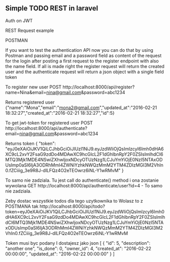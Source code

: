 ## Simple TODO REST in laravel

Auth on JWT

REST Request example

POSTMAN

If you want to test the authentication API now you can do that by using Postman and passing  email and a password field as content of the request for the login after posting a first request to the register endpoint with also the name field. If all is made right the register request will return the created user and the authenticate request will return a json object with a single field token

To register new user
POST 
http://localhost:8000/api/register?name=Nina&email=nina@gmail.com&password=abc1234

Returns registered user
{"name":"Mona","email":"mona2@gmail.com","updated_at":"2016-02-21 18:32:27","created_at":"2016-02-21 18:32:27","id":5}

To get jwt-token for registered user
POST
http://localhost:8000/api/authenticate?email=nina@gmail.com&password=abc1234

Returns token
{
  "token": "eyJ0eXAiOiJKV1QiLCJhbGciOiJIUzI1NiJ9.eyJzdWIiOjQsImlzcyI6Imh0dHA6XC9cL2xvY2FsaG9zdDo4MDAwXC9hcGlcL2F1dGhlbnRpY2F0ZSIsImlhdCI6MTQ3Mjk1MDE4NSwiZXhwIjoxNDcyOTUzNzg1LCJuYmYiOjE0NzI5NTAxODUsImp0aSI6IjA3ODRhMmI4ZWNiYzhkNWQzMmM2YTM4ZDIzMGI3M2VhIn0.fZCiiig_3e9R8J-dlLFQz4O2eTEOwrz6iNL-Y1wRMvM"
}


To samo nie zadziala. Tu jest call do authenticate() method i ona zostanie wywolana
GET
http://localhost:8000/api/authenticate/user?id=4  - To samo nie zadziala.

Zeby dostac wszystkie todos dla tego uzytkownika to Wolasz to z POSTMANA tak
http://localhost:8000/api/todo?token=eyJ0eXAiOiJKV1QiLCJhbGciOiJIUzI1NiJ9.eyJzdWIiOjQsImlzcyI6Imh0dHA6XC9cL2xvY2FsaG9zdDo4MDAwXC9hcGlcL2F1dGhlbnRpY2F0ZSIsImlhdCI6MTQ3Mjk1MDE4NSwiZXhwIjoxNDcyOTUzNzg1LCJuYmYiOjE0NzI5NTAxODUsImp0aSI6IjA3ODRhMmI4ZWNiYzhkNWQzMmM2YTM4ZDIzMGI3M2VhIn0.fZCiiig_3e9R8J-dlLFQz4O2eTEOwrz6iNL-Y1wRMvM

Token musi byc podany
I dostajesz jako json
[
  {
    "id": 5,
    "description": "another one",
    "is_done": 0,
    "owner_id": 4,
    "created_at": "2016-02-22 00:00:00",
    "updated_at": "2016-02-22 00:00:00"
  }
]
